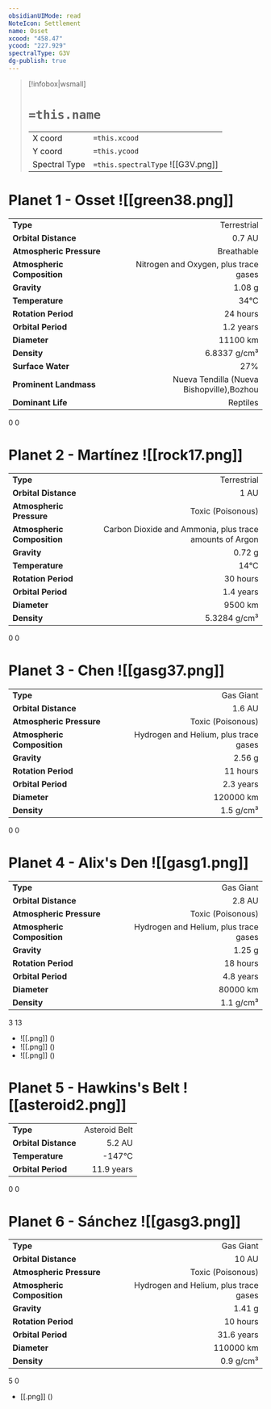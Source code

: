 ```yaml
---
obsidianUIMode: read
NoteIcon: Settlement
name: Osset
xcood: "458.47"
ycood: "227.929"
spectralType: G3V
dg-publish: true
---
```

> [!infobox|wsmall]
> # `=this.name`
> | | |
> | - | - |
> | X coord | `=this.xcood` |
> | Y coord| `=this.ycood` |
> | Spectral Type | `=this.spectralType` ![[G3V.png]] |

# Planet 1 - Osset ![[green38.png]]
|                             |                           |
| --------------------------- | -------------------------:|
| **Type**                    |             Terrestrial |
| **Orbital Distance**        |   0.7 AU |
| **Atmospheric Pressure**    |       Breathable |
| **Atmospheric Composition** |      Nitrogen and Oxygen, plus trace gases |
| **Gravity**                 |        1.08 g |
| **Temperature**             |    34°C |
| **Rotation Period**         |  24 hours |
| **Orbital Period** | 1.2 years |
| **Diameter**                |      11100 km | 
| **Density**                 |    6.8337 g/cm³ |
| **Surface Water**           |           27% | 
| **Prominent Landmass**      |         Nueva Tendilla (Nueva Bishopville),Bozhou | 
| **Dominant Life**           |         Reptiles |



0
0



# Planet 2 - Martínez ![[rock17.png]]
|                             |                           |
| --------------------------- | -------------------------:|
| **Type**                    |             Terrestrial |
| **Orbital Distance**        |   1 AU |
| **Atmospheric Pressure**    |       Toxic (Poisonous) |
| **Atmospheric Composition** |      Carbon Dioxide and Ammonia, plus trace amounts of Argon |
| **Gravity**                 |        0.72 g |
| **Temperature**             |    14°C |
| **Rotation Period**         |  30 hours |
| **Orbital Period** | 1.4 years |
| **Diameter**                |      9500 km | 
| **Density**                 |    5.3284 g/cm³ |



0
0



# Planet 3 - Chen ![[gasg37.png]]
|                             |                           |
| --------------------------- | -------------------------:|
| **Type**                    |             Gas Giant |
| **Orbital Distance**        |   1.6 AU |
| **Atmospheric Pressure**    |       Toxic (Poisonous) |
| **Atmospheric Composition** |      Hydrogen and Helium, plus trace gases |
| **Gravity**                 |        2.56 g |
| **Rotation Period**         |  11 hours |
| **Orbital Period** | 2.3 years |
| **Diameter**                |      120000 km | 
| **Density**                 |    1.5 g/cm³ |



0
0



# Planet 4 - Alix's Den ![[gasg1.png]]
|                             |                           |
| --------------------------- | -------------------------:|
| **Type**                    |             Gas Giant |
| **Orbital Distance**        |   2.8 AU |
| **Atmospheric Pressure**    |       Toxic (Poisonous) |
| **Atmospheric Composition** |      Hydrogen and Helium, plus trace gases |
| **Gravity**                 |        1.25 g |
| **Rotation Period**         |  18 hours |
| **Orbital Period** | 4.8 years |
| **Diameter**                |      80000 km | 
| **Density**                 |    1.1 g/cm³ |



3
13

- ![[.png]]  ()
- ![[.png]]  ()
- ![[.png]]  ()


# Planet 5 - Hawkins's Belt ![[asteroid2.png]]
|                             |                           |
| --------------------------- | -------------------------:|
| **Type**                    |             Asteroid Belt |
| **Orbital Distance**        |   5.2 AU |
| **Temperature**             |    -147°C |
| **Orbital Period** | 11.9 years |



0
0



# Planet 6 - Sánchez ![[gasg3.png]]
|                             |                           |
| --------------------------- | -------------------------:|
| **Type**                    |             Gas Giant |
| **Orbital Distance**        |   10 AU |
| **Atmospheric Pressure**    |       Toxic (Poisonous) |
| **Atmospheric Composition** |      Hydrogen and Helium, plus trace gases |
| **Gravity**                 |        1.41 g |
| **Rotation Period**         |  10 hours |
| **Orbital Period** | 31.6 years |
| **Diameter**                |      110000 km | 
| **Density**                 |    0.9 g/cm³ |



5
0

- [[.png]]  ()

